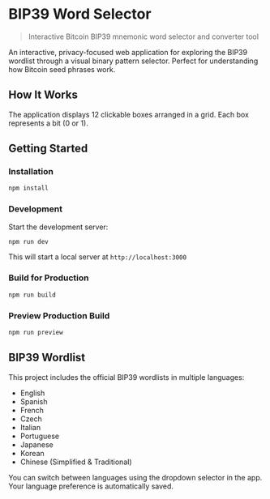 # BIP39 Word Selector

> Interactive Bitcoin BIP39 mnemonic word selector and converter tool

An interactive, privacy-focused web application for exploring the BIP39 wordlist through a visual binary pattern selector. Perfect for understanding how Bitcoin seed phrases work.

## How It Works

The application displays 12 clickable boxes arranged in a grid. Each box represents a bit (0 or 1).

## Getting Started

### Installation

```bash
npm install
```

### Development

Start the development server:

```bash
npm run dev
```

This will start a local server at `http://localhost:3000`

### Build for Production

```bash
npm run build
```

### Preview Production Build

```bash
npm run preview
```

## BIP39 Wordlist

This project includes the official BIP39 wordlists in multiple languages:

- English
- Spanish
- French
- Czech
- Italian
- Portuguese
- Japanese
- Korean
- Chinese (Simplified & Traditional)

You can switch between languages using the dropdown selector in the app. Your language preference is automatically saved.
